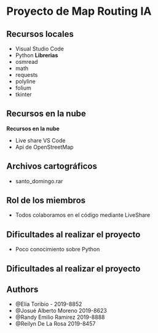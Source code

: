 
# Proyecto de Map Routing IA



## Recursos locales

- Visual Studio Code
- Python
**Librerias** 
- osmread 
- math
- requests
- polyline 
- folium
- tkinter

## Recursos en la nube
**Recursos en la nube**
- Live share VS Code 
- Api de OpenStreetMap

## Archivos cartográficos
- santo_domingo.rar

## Rol de los miembros
- Todos colaboramos en el código mediante LiveShare

## Dificultades al realizar el proyecto
- Poco conocimiento sobre Python

## Dificultades al realizar el proyecto




## Authors

- @Elia Toribio - 2019-8852
- @Josué Alberto Moreno 2019-8623
- @Randy Emilio Ramirez 2019-8888
- @Reilyn De La Rosa 2019-8457


